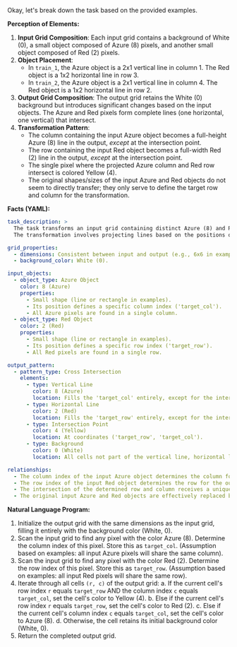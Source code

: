 Okay, let's break down the task based on the provided examples.

**Perception of Elements:**

1.  **Input Grid Composition**: Each input grid contains a background of White (0), a small object composed of Azure (8) pixels, and another small object composed of Red (2) pixels.
2.  **Object Placement**:
    *   In `train_1`, the Azure object is a 2x1 vertical line in column 1. The Red object is a 1x2 horizontal line in row 3.
    *   In `train_2`, the Azure object is a 2x1 vertical line in column 4. The Red object is a 1x2 horizontal line in row 2.
3.  **Output Grid Composition**: The output grid retains the White (0) background but introduces significant changes based on the input objects. The Azure and Red pixels form complete lines (one horizontal, one vertical) that intersect.
4.  **Transformation Pattern**:
    *   The column containing the input Azure object becomes a full-height Azure (8) line in the output, *except* at the intersection point.
    *   The row containing the input Red object becomes a full-width Red (2) line in the output, *except* at the intersection point.
    *   The single pixel where the projected Azure column and Red row intersect is colored Yellow (4).
    *   The original shapes/sizes of the input Azure and Red objects do not seem to directly transfer; they only serve to define the target row and column for the transformation.

**Facts (YAML):**


```yaml
task_description: >
  The task transforms an input grid containing distinct Azure (8) and Red (2) objects on a White (0) background.
  The transformation involves projecting lines based on the positions of these objects and coloring their intersection uniquely.

grid_properties:
  - dimensions: Consistent between input and output (e.g., 6x6 in examples).
  - background_color: White (0).

input_objects:
  - object_type: Azure Object
    color: 8 (Azure)
    properties:
      - Small shape (line or rectangle in examples).
      - Its position defines a specific column index ('target_col').
      - All Azure pixels are found in a single column.
  - object_type: Red Object
    color: 2 (Red)
    properties:
      - Small shape (line or rectangle in examples).
      - Its position defines a specific row index ('target_row').
      - All Red pixels are found in a single row.

output_pattern:
  - pattern_type: Cross Intersection
    elements:
      - type: Vertical Line
        color: 8 (Azure)
        location: Fills the 'target_col' entirely, except for the intersection point.
      - type: Horizontal Line
        color: 2 (Red)
        location: Fills the 'target_row' entirely, except for the intersection point.
      - type: Intersection Point
        color: 4 (Yellow)
        location: At coordinates ('target_row', 'target_col').
      - type: Background
        color: 0 (White)
        location: All cells not part of the vertical line, horizontal line, or intersection point.

relationships:
  - The column index of the input Azure object determines the column for the output Azure line.
  - The row index of the input Red object determines the row for the output Red line.
  - The intersection of the determined row and column receives a unique color (Yellow, 4).
  - The original input Azure and Red objects are effectively replaced by these generated lines.
```


**Natural Language Program:**

1.  Initialize the output grid with the same dimensions as the input grid, filling it entirely with the background color (White, 0).
2.  Scan the input grid to find any pixel with the color Azure (8). Determine the column index of this pixel. Store this as `target_col`. (Assumption based on examples: all input Azure pixels will share the same column).
3.  Scan the input grid to find any pixel with the color Red (2). Determine the row index of this pixel. Store this as `target_row`. (Assumption based on examples: all input Red pixels will share the same row).
4.  Iterate through all cells `(r, c)` of the output grid:
    a.  If the current cell's row index `r` equals `target_row` AND the column index `c` equals `target_col`, set the cell's color to Yellow (4).
    b.  Else if the current cell's row index `r` equals `target_row`, set the cell's color to Red (2).
    c.  Else if the current cell's column index `c` equals `target_col`, set the cell's color to Azure (8).
    d.  Otherwise, the cell retains its initial background color (White, 0).
5.  Return the completed output grid.